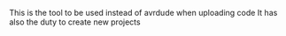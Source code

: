 
This is the tool to be used instead of avrdude when uploading code
It has also the duty to create new projects
